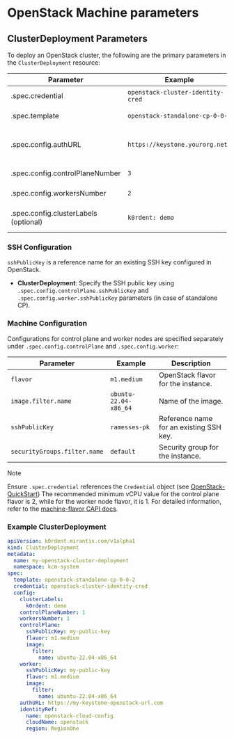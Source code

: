 # OpenStack Machine parameters

## ClusterDeployment Parameters

To deploy an OpenStack cluster, the following are the primary parameters in the `ClusterDeployment` resource:

<table>
  <thead>
    <tr>
      <th>Parameter</th>
      <th>Example</th>
      <th>Description</th>
    </tr>
  </thead>
  <tbody>
    <tr>
      <td>.spec.credential</td>
      <td><code>openstack-cluster-identity-cred</code></td>
      <td>Reference to the Credential object.</td>
    </tr>
    <tr>
      <td>.spec.template</td>
      <td><code>openstack-standalone-cp-0-0-1</code></td>
      <td>Reference to the ClusterTemplate.</td>
    </tr>
    <tr>
      <td>.spec.config.authURL</td>
      <td><code>https://keystone.yourorg.net/</code></td>
      <td>Keystone authentication endpoint for OpenStack.</td>
    </tr>
    <tr>
      <td>.spec.config.controlPlaneNumber</td>
      <td><code>3</code></td>
      <td>Number of control plane nodes.</td>
    </tr>
    <tr>
      <td>.spec.config.workersNumber</td>
      <td><code>2</code></td>
      <td>Number of worker nodes.</td>
    </tr>
    <tr>
      <td>.spec.config.clusterLabels<br>(optional)</td>
      <td><code>k0rdent: demo</code></td>
      <td>Labels to apply to the cluster. Used by <br>MultiClusterService.</td>
    </tr>
  </tbody>
</table>
 
### SSH Configuration

`sshPublicKey` is a reference name for an existing SSH key configured in OpenStack.

- **ClusterDeployment**: Specify the SSH public key using `.spec.config.controlPlane.sshPublicKey` and `.spec.config.worker.sshPublicKey` parameters (in case of standalone CP).

### Machine Configuration

Configurations for control plane and worker nodes are specified separately under `.spec.config.controlPlane` and `.spec.config.worker`:

| Parameter                  | Example                | Description                        |
|----------------------------|------------------------|------------------------------------|
| `flavor`                   | `m1.medium`           | OpenStack flavor for the instance.|
| `image.filter.name`        | `ubuntu-22.04-x86_64` | Name of the image.                |
| `sshPublicKey`             | `ramesses-pk`         | Reference name for an existing SSH key.|
| `securityGroups.filter.name`| `default`             | Security group for the instance.  |

> [!NOTE]
> Ensure `.spec.credential` references the `Credential` object (see [OpenStack-QuickStart](../../quick-start/openstack.md))
> The recommended minimum vCPU value for the control plane flavor is 2, while for the worker node flavor, it is 1. For detailed information, refer to the [machine-flavor CAPI docs](https://github.com/kubernetes-sigs/cluster-api-provider-openstack/blob/main/docs/book/src/clusteropenstack/configuration.md#machine-flavor).

### Example ClusterDeployment

```yaml
apiVersion: k0rdent.mirantis.com/v1alpha1
kind: ClusterDeployment
metadata:
  name: my-openstack-cluster-deployment
  namespace: kcm-system
spec:
  template: openstack-standalone-cp-0-0-2
  credential: openstack-cluster-identity-cred
  config:
    clusterLabels:
      k0rdent: demo
    controlPlaneNumber: 1
    workersNumber: 1
    controlPlane:
      sshPublicKey: my-public-key
      flavor: m1.medium
      image:
        filter:
          name: ubuntu-22.04-x86_64
    worker:
      sshPublicKey: my-public-key
      flavor: m1.medium
      image:
        filter:
          name: ubuntu-22.04-x86_64
    authURL: https://my-keystone-openstack-url.com
    identityRef:
      name: openstack-cloud-config
      cloudName: openstack
      region: RegionOne
```
